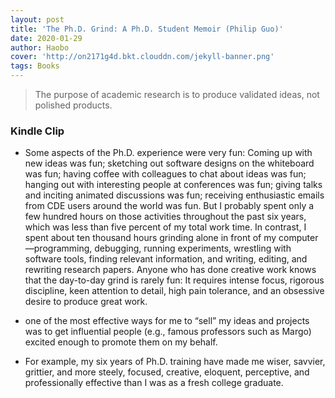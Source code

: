 ```yaml
---
layout: post
title: 'The Ph.D. Grind: A Ph.D. Student Memoir (Philip Guo)'
date: 2020-01-29
author: Haobo
cover: 'http://on2171g4d.bkt.clouddn.com/jekyll-banner.png'
tags: Books
---
```


> The purpose of academic research is to produce validated ideas, not polished products.

### Kindle Clip

* Some aspects of the Ph.D. experience were very fun: Coming up with new ideas was fun; sketching out software designs on the whiteboard was fun; having coffee with colleagues to chat about ideas was fun; hanging out with interesting people at conferences was fun; giving talks and inciting animated discussions was fun; receiving enthusiastic emails from CDE users around the world was fun. But I probably spent only a few hundred hours on those activities throughout the past six years, which was less than five percent of my total work time. In contrast, I spent about ten thousand hours grinding alone in front of my computer—programming, debugging, running experiments, wrestling with software tools, finding relevant information, and writing, editing, and rewriting research papers. Anyone who has done creative work knows that the day-to-day grind is rarely fun: It requires intense focus, rigorous discipline, keen attention to detail, high pain tolerance, and an obsessive desire to produce great work.

* one of the most effective ways for me to “sell” my ideas and projects was to get influential people (e.g., famous professors such as Margo) excited enough to promote them on my behalf.

* For example, my six years of Ph.D. training have made me wiser, savvier, grittier, and more steely, focused, creative, eloquent, perceptive, and professionally effective than I was as a fresh college graduate. 
